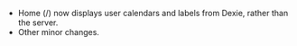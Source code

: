 - Home (/) now displays user calendars and labels from Dexie, rather than the server.
- Other minor changes.